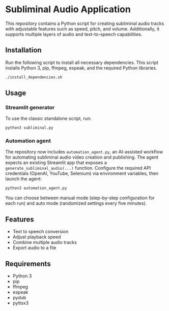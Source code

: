 
# Subliminal Audio Application

This repository contains a Python script for creating subliminal audio tracks with adjustable features such as speed, pitch, and volume. Additionally, it supports multiple layers of audio and text-to-speech capabilities.

## Installation

Run the following script to install all necessary dependencies. This script installs Python 3, pip, ffmpeg, espeak, and the required Python libraries.

```bash
./install_dependencies.sh
```

## Usage

### Streamlit generator

To use the classic standalone script, run:

```bash
python3 subliminal.py
```

### Automation agent

The repository now includes `automation_agent.py`, an AI-assisted workflow for
automating subliminal audio video creation and publishing. The agent expects an
existing Streamlit app that exposes a `generate_subliminal_audio(...)`
function. Configure the required API credentials (OpenAI, YouTube, Selenium)
via environment variables, then launch the agent:

```bash
python3 automation_agent.py
```

You can choose between manual mode (step-by-step configuration for each run)
and auto mode (randomized settings every five minutes).

## Features

- Text to speech conversion
- Adjust playback speed
- Combine multiple audio tracks
- Export audio to a file

## Requirements

- Python 3
- pip
- ffmpeg
- espeak
- pydub
- pyttsx3
